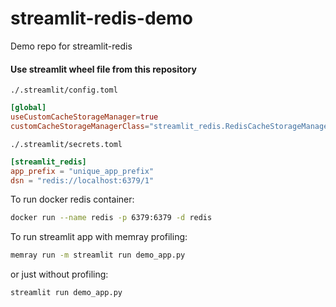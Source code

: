 # streamlit-redis-demo

Demo repo for streamlit-redis

#### Use streamlit wheel file from this repository

`./.streamlit/config.toml`

```toml
[global]
useCustomCacheStorageManager=true
customCacheStorageManagerClass="streamlit_redis.RedisCacheStorageManager"
```

`./.streamlit/secrets.toml`

```toml
[streamlit_redis]
app_prefix = "unique_app_prefix"
dsn = "redis://localhost:6379/1"
```

To run docker redis container:

```bash
docker run --name redis -p 6379:6379 -d redis
```

To run streamlit app with memray profiling:

```bash
memray run -m streamlit run demo_app.py
```

or just without profiling:

```bash
streamlit run demo_app.py
```
